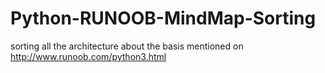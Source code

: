 # Python-RUNOOB-MindMap-Sorting
sorting all the architecture about the basis mentioned on http://www.runoob.com/python3.html
